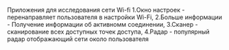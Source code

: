Приложения для исследования сети Wi-fi 1.Окно настроек - перенаправляет пользователя в настройки Wi-Fi, 2.Больше информации - Получение информации об активномм соединении, 3.Сканер - сканирование всех доступных точек доступа, 4.Радар - популярный радар отображающий сети около пользователя
